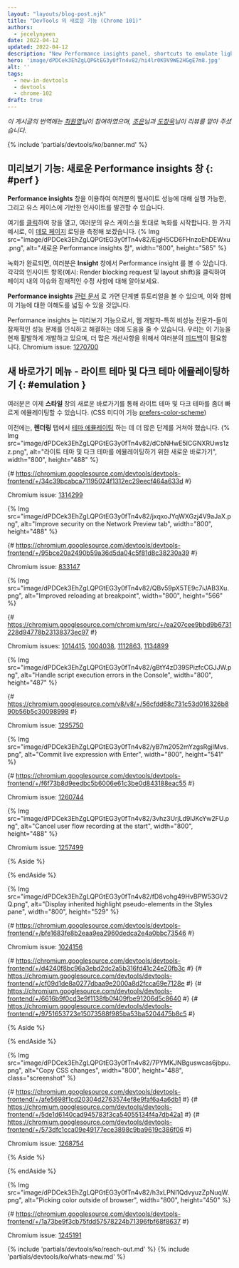 ```yaml
---
layout: "layouts/blog-post.njk"
title: "DevTools 의 새로운 기능 (Chrome 101)"
authors:
  - jecelynyeen
date: 2022-04-12
updated: 2022-04-12
description: "New Performance insights panel, shortcuts to emulate light/dark themes, and more."
hero: 'image/dPDCek3EhZgLQPGtEG3y0fTn4v82/hi4lr0K9V9WE2HGgE7m8.jpg'
alt: ''
tags:
  - new-in-devtools
  - devtools
  - chrome-102
draft: true
---
```


*이 게시글의 번역에는 [최원영](https://www.linkedin.com/in/toruchoi)님이 참여하였으며, [조은](https://developers.google.com/community/experts/directory/profile/profile-eun-cho)님과 [도창욱](https://developers.google.com/community/experts/directory/profile/profile-changwook-doh)님이 리뷰를 맡아 주셨습니다.*

{% include 'partials/devtools/ko/banner.md' %}

<!-- start: translation instructions -->
<!-- + 1. Remove the "draft: true" tag above when submitting PR -->
<!-- + 2. Provide translations under each of the English commented original content -->
<!-- + 3. Translate the "description" tag above -->
<!-- + 4. Translate all the <img> alt text -->
<!-- + 5. Update the whats-new.md file -->
<!-- end: translation instructions -->

<!-- ## Preview feature: New Performance insights panel {: #perf } -->
## 미리보기 기능: 새로운 Performance insights 창 {: #perf }

<!-- Use the **Performance insights** panel to get actionable and use-case-driven insights on your website's performance. -->
**Performance insights** 창을 이용하여 여러분의 웹사이트 성능에 대해 실행 가능한, 그리고 유스 케이스에 기반한 인사이트를 발견할 수 있습니다.
<!-- [Open the panel](/docs/devtools/performance-insights/#open) and start a new recording based on your use case. For example, let’s measure the page load of this [demo page](https://coffee-cart.netlify.app/?ad=1). -->
여기를 [클릭](/docs/devtools/performance-insights/#open)하여 창을 열고, 여러분의 유스 케이스을 토대로 녹화를 시작합니다. 한 가지 예시로, 이 [데모 페이지](https://coffee-cart.netlify.app/?ad=1) 로딩을 측정해 보겠습니다.
{% Img src="image/dPDCek3EhZgLQPGtEG3y0fTn4v82/EjgH5CD6FHnzoEhDEWxu.png", alt="새로운 Performance insights 창", width="800", height="585" %}

<!-- Once the recording is complete, you get the performance insights on the  **Insights** pane. Click on each insight item (for example, Render blocking request, layout shift) to understand the issue and potential fixes.  -->
녹화가 완료되면, 여러분은 **Insight** 창에서 Performance insight 를 볼 수 있습니다. 각각의 인사이트 항목(예시: Render blocking request 및 layout shift)을 클릭하여 페이지 내의 이슈와 잠재적인 수정 사항에 대해 알아보세요.
<!-- Go to the **Performance insights** panel [documentation](/docs/devtools/performance-insights/) to learn more with the step-by-step tutorial.  -->
**Performance insights** [관련 문서](/docs/devtools/performance-insights/) 로 가면 단계별 튜토리얼을 볼 수 있으며, 이와 함께 이 기능에 대한 이해도를 넓힐 수 있을 것입니다.
<!-- This is a preview feature to help web developers (especially non-performance experts) to identify and fix potential performance issues. Our team is actively working on this feature and we are looking for your [feedback](https://crbug.com/1270700) for further enhancements. -->
Performance insights 는 미리보기 기능으로서, 웹 개발자-특히 비성능 전문가-들이 잠재적인 성능 문제를 인식하고 해결하는 데에 도음을 줄 수 있습니다. 우리는 이 기능을 현재 활발하게 개발하고 있으며, 더 많은 개선사항을 위해서 여러분의 [피드백](https://crbug.com/1270700)이 필요합니다.
Chromium issue: [1270700](https://crbug.com/1270700)


<!-- ## New shortcuts to emulate light and dark themes {: #emulation } -->
## 새 바로가기 메뉴 -  라이트 테마 및 다크 테마 에뮬레이팅하기 {: #emulation }
<!-- You can now emulate the light and dark themes quicker (CSS media feature [prefers-color-scheme](https://web.dev/prefers-color-scheme/#the-prefers-color-scheme-media-query)) with the new shortcuts in the **Styles** pane. -->
여러분은 이제 **스타일** 창의 새로운 바로가기를 통해 라이트 테마 및 다크 테마를 좀더 빠르게 에뮬레이팅할 수 있습니다. (CSS 미디어 기능 [prefers-color-scheme](https://web.dev/prefers-color-scheme/#the-prefers-color-scheme-media-query))
<!-- Previously, it took more steps to [emulate themes](/docs/devtools/rendering/emulate-css/) in the **Rendering** tab.   -->
이전에는, **렌더링** 탭에서 [테마 에뮬레이팅](/docs/devtools/rendering/emulate-css/) 하는 데 더 많은 단계를 거쳐야 했습니다.
{% Img src="image/dPDCek3EhZgLQPGtEG3y0fTn4v82/dCbNHwE5ICGNXRUws1zz.png", alt="라이트 테마 및 다크 테마를 에뮬레이팅하기 위한 새로운 바로가기", width="800", height="488" %}

{# https://chromium.googlesource.com/devtools/devtools-frontend/+/34c39bcabca71195024f1312ec29eecf464a633d #}

Chromium issue: [1314299](https://crbug.com/1314299)


<!-- ## Improve security on the Network Preview tab {: #network-preview } -->

<!-- DevTools now apply the Content Security Policy (CSP) in the **Preview** tab in the **Network** panel. -->

<!-- For example, the first screenshot shows a page that contains [mixed content](https://web.dev/what-is-mixed-content/). The page loads over a secure HTTPS connection, but the stylesheet loads over an insecure HTTP connection. -->

<!-- The browser blocked the stylesheet request by default. However, when you opened the page via the **Preview** tab in the **Network** panel, the stylesheet was not blocked previously (hence the background turned into red). It is now blocked as you would expect (second screenshot). -->

{% Img src="image/dPDCek3EhZgLQPGtEG3y0fTn4v82/jxqxoJYqWXGzj4V9aJaX.png", alt="Improve security on the Network Preview tab", width="800", height="488" %}

{# https://chromium.googlesource.com/devtools/devtools-frontend/+/95bce20a2490b59a36d5da04c5f81d8c38230a39 #}

Chromium issue: [833147](https://crbug.com/833147)


<!-- ## Improved reloading at breakpoint {: #debugger } -->

<!-- The debugger now terminates script execution when reloading at breakpoint. -->

<!-- For example, the script got into an endless loop previously when setting and reloading at the `ReactDOM` breakpoint in this [React demo](https://react-stuck.glitch.me/). The **Sources** panel broke due to the endless loop.  -->

<!-- Continuing to execute JavaScript is causing a lot of trouble for developers and might leave the renderer in a broken state. This change aligns the debugging behavior with other browsers like Firefox. -->

{% Img src="image/dPDCek3EhZgLQPGtEG3y0fTn4v82/QBv59pX5TE9c7iJAB3Xu.png", alt="Improved reloading at breakpoint", width="800", height="566" %}

{# https://chromium.googlesource.com/chromium/src/+/ea207cee9bbd9b6731228d94778b23138373ec97 #}

Chromium issues: [1014415](https://crbug.com/1014415), [1004038](https://crbug.com/1004038), [1112863](https://crbug.com/1112863), [1134899](https://crbug.com/1134899)


<!-- ## Console updates  {: #console } -->

<!-- ### Handle script execution errors in the Console {: #errors } -->

<!-- Errors during script evaluation in the Console now generate proper error events that trigger the `window.onerror` handler and are dispatched as `"error"` events on the window object. -->

{% Img src="image/dPDCek3EhZgLQPGtEG3y0fTn4v82/gBtY4zD39SPizfcCGJJW.png", alt="Handle script execution errors in the Console", width="800", height="487" %}

{# https://chromium.googlesource.com/v8/v8/+/56cfdd68c731c53d016326b890b56b5c30098998 #}

Chromium issue: [1295750](https://crbug.com/1295750)


<!-- ### Commit live expression with Enter {: #live-expression } -->

<!-- Once you finish typing a [live expression](/blog/new-in-devtools-70/#watch), you can click `Enter` to commit it. Previously, hitting Enter resulted in adding new lines. This is inconsistent with other parts of the DevTools.  -->

<!-- To add a new line in the **live expression** editor, use `Shift` + `Enter` instead. -->

{% Img src="image/dPDCek3EhZgLQPGtEG3y0fTn4v82/yB7m2052mYzgsRgjIMvs.png", alt="Commit live expression with Enter", width="800", height="541" %}

{# https://chromium.googlesource.com/devtools/devtools-frontend/+/f6f73b8d9eedbc5b6006e61c3be0d843188eac55 #}

Chromium issue: [1260744](https://crbug.com/1260744)


<!-- ## Cancel user flow recording at the start {: #recorder } -->

<!-- You can cancel the recording during the start of user flow recording. Previously, there was no option to cancel the recording. -->

{% Img src="image/dPDCek3EhZgLQPGtEG3y0fTn4v82/3vhz3UrjLd9lJKcYw2FU.png", alt="Cancel user flow recording at the start", width="800", height="488" %}

Chromium issue: [1257499](https://crbug.com/1257499)


<!-- ## Display inherited highlight pseudo-elements in the Styles pane {: #pseudo } -->

<!-- View the inherited highlight pseudo-elements  (e.g. `::selection`, `::spelling-error`, `::grammar-error`, and `::highlight`) in the **Styles** pane. Previously, these rules were not displayed. -->

<!-- As mentioned in the [specification](https://drafts.csswg.org/css-pseudo-4/#highlight-cascade), when multiple styles conflict, cascade determines the winning style. This new feature helps you understand the inheritance and priority of the rules. -->

{% Aside %}
<!-- At the moment, you need to run Chrome with the `--enable-blink-features=HighlightInheritance` flag to enable this feature. -->
{% endAside %}

{% Img src="image/dPDCek3EhZgLQPGtEG3y0fTn4v82/fD8vohg49HvBPW53GV2Q.png", alt="Display inherited highlight pseudo-elements in the Styles pane", width="800", height="529" %}

{# https://chromium.googlesource.com/devtools/devtools-frontend/+/bfe1683fe8b2eaa9ea2960dedca2e4a0bbc73546 #}

Chromium issue: [1024156](https://crbug.com/1024156)


<!-- ## Miscellaneous highlights {: #misc } -->

<!-- These are some noteworthy fixes in this release: -->

<!-- - The **Properties** pane now displays accessor properties with value by default. It was hidden mistakenly previously. ([1309087](https://crbug.com/1309087))
- The **Styles** pane now properly shows the overridden `@support` rules as strikethrough. Previously, the rules weren’t strikethrough. ([1298025](https://crbug.com/1298025))
- Fixed the CSS formatting logic in the **Sources** panel that caused multiple blank lines when editing CSS. ([1309588](https://crbug.com/1309588))
- Cap the **Expand recursively** option of an object in the **Console** to maximum 100 so it does not go on forever for circular objects. ([1272450](https://crbug.com/1272450)) -->


{# https://chromium.googlesource.com/devtools/devtools-frontend/+/d4240f8bc96a3ebd2dc2a5b316fd41c24e20fb3c #}
{# https://chromium.googlesource.com/devtools/devtools-frontend/+/cf09d1de8a0277dbaa9e2000a8d2fcca69e7128e #}
{# https://chromium.googlesource.com/devtools/devtools-frontend/+/6616b9f0cd3e9f1138fb0f409fbe91206d5c8640 #}
{# https://chromium.googlesource.com/devtools/devtools-frontend/+/9751653723e15073588f985ba53ba5204475b8c5 #}


<!-- ## [Experimental] Copy CSS changes {: #copy } -->

{% Aside %}
<!-- To enable the experiment, check **Sync CSS changes in the Styles pane** under **Settings** > **Experiments**. -->
{% endAside %}

<!-- With this experiment, the **Styles** pane highlights your CSS changes in green. You can hover over the changed rules and click on the new copy button next to it to copy it. -->

<!-- Apart from that, you can copy all CSS changes across declarations by right-clicking on any rule, and selecting **Copy all CSS changes**. -->

<!-- A new **Copy** button is added to the [Changes](/docs/devtools/changes/) tab as well to help you keep track and copy your CSS changes with ease! -->

{% Img src="image/dPDCek3EhZgLQPGtEG3y0fTn4v82/7PYMKJNBguswcas6jbpu.png", alt="Copy CSS changes", width="800", height="488", class="screenshot" %}

{# https://chromium.googlesource.com/devtools/devtools-frontend/+/afe5698f1cd20304d2763574ef8e9faf6a4a6db1 #}
{# ​​https://chromium.googlesource.com/devtools/devtools-frontend/+/5de1d6140cad945783f3ca54055134f4a7db42a1 #}
{# https://chromium.googlesource.com/devtools/devtools-frontend/+/573dfc1cca09e49177ece3898c9ba9619c386f06 #} 

Chromium issue: [1268754](https://crbug.com/1268754)


<!-- ## [Experimental] Picking color outside of browser {: #color-picker } -->

{% Aside %}
<!-- To enable the experiment, check **Enable color picking outside the browser window** under **Settings** > **Experiments**. -->
{% endAside %}

<!-- Enable this experiment to pick a color outside of the browser with the color picker. Previously, you could only pick a color within the browser. -->

<!-- In the **Styles** pane, click on any color preview to open the color picker. Use the eyedropper to pick color from anywhere.  -->

{% Img src="image/dPDCek3EhZgLQPGtEG3y0fTn4v82/h3xLPNl1QdvyuzZpNuqW.png", alt="Picking color outside of browser", width="800", height="450" %}

{# https://chromium.googlesource.com/devtools/devtools-frontend/+/1a73be9f3cb75fdd57578224b71396fbf68f8637 #}

Chromium issue: [1245191](https://crbug.com/1245191)

{% include 'partials/devtools/ko/reach-out.md' %}
{% include 'partials/devtools/ko/whats-new.md' %}
